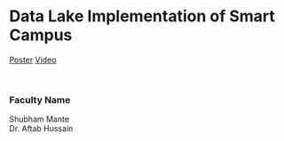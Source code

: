 # Data Lake Implementation of Smart Campus

[Poster](01.%20Data%20Lake%20Implementation%20of%20Smart%20Campus.pdf)
[Video](https://youtu.be/kMz978bT3RE)

<br>


### Faculty Name

Shubham Mante<br>
Dr. Aftab Hussain
